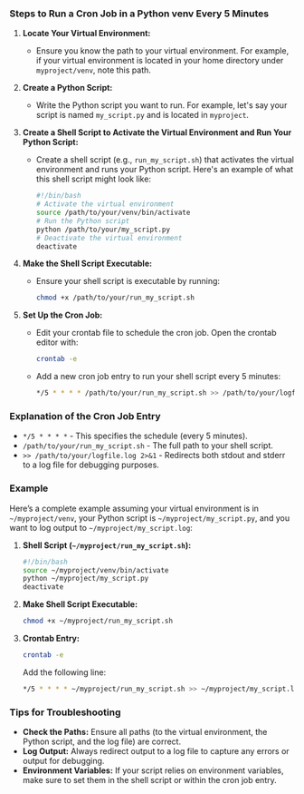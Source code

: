 ### Steps to Run a Cron Job in a Python venv Every 5 Minutes

1. **Locate Your Virtual Environment:**
   - Ensure you know the path to your virtual environment. For example, if your virtual environment is located in your home directory under `myproject/venv`, note this path.

2. **Create a Python Script:**
   - Write the Python script you want to run. For example, let's say your script is named `my_script.py` and is located in `myproject`.

3. **Create a Shell Script to Activate the Virtual Environment and Run Your Python Script:**
   - Create a shell script (e.g., `run_my_script.sh`) that activates the virtual environment and runs your Python script. Here's an example of what this shell script might look like:

     ```sh
     #!/bin/bash
     # Activate the virtual environment
     source /path/to/your/venv/bin/activate
     # Run the Python script
     python /path/to/your/my_script.py
     # Deactivate the virtual environment
     deactivate
     ```

4. **Make the Shell Script Executable:**
   - Ensure your shell script is executable by running:

     ```sh
     chmod +x /path/to/your/run_my_script.sh
     ```

5. **Set Up the Cron Job:**
   - Edit your crontab file to schedule the cron job. Open the crontab editor with:

     ```sh
     crontab -e
     ```

   - Add a new cron job entry to run your shell script every 5 minutes:

     ```sh
     */5 * * * * /path/to/your/run_my_script.sh >> /path/to/your/logfile.log 2>&1
     ```

### Explanation of the Cron Job Entry

- `*/5 * * * *` - This specifies the schedule (every 5 minutes).
- `/path/to/your/run_my_script.sh` - The full path to your shell script.
- `>> /path/to/your/logfile.log 2>&1` - Redirects both stdout and stderr to a log file for debugging purposes.

### Example

Here’s a complete example assuming your virtual environment is in `~/myproject/venv`, your Python script is `~/myproject/my_script.py`, and you want to log output to `~/myproject/my_script.log`:

1. **Shell Script (`~/myproject/run_my_script.sh`):**

   ```sh
   #!/bin/bash
   source ~/myproject/venv/bin/activate
   python ~/myproject/my_script.py
   deactivate
   ```

2. **Make Shell Script Executable:**

   ```sh
   chmod +x ~/myproject/run_my_script.sh
   ```

3. **Crontab Entry:**

   ```sh
   crontab -e
   ```

   Add the following line:

   ```sh
   */5 * * * * ~/myproject/run_my_script.sh >> ~/myproject/my_script.log 2>&1
   ```

### Tips for Troubleshooting

- **Check the Paths:** Ensure all paths (to the virtual environment, the Python script, and the log file) are correct.
- **Log Output:** Always redirect output to a log file to capture any errors or output for debugging.
- **Environment Variables:** If your script relies on environment variables, make sure to set them in the shell script or within the cron job entry.
